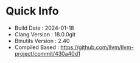 # Quick Info
* Build Date : 2024-01-18
* Clang Version : 18.0.0git
* Binutils Version : 2.40
* Compiled Based : https://github.com/llvm/llvm-project/commit/430a40d1
